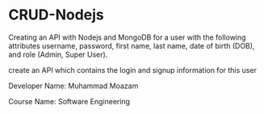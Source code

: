 # CRUD-Nodejs

Creating an API with Nodejs and MongoDB for a user with the following attributes
username, password, first name, last name, date of birth (DOB), and role (Admin, Super User).

create an API which contains the login and signup information for this user

Developer Name: Muhammad Moazam

Course Name: Software Engineering
